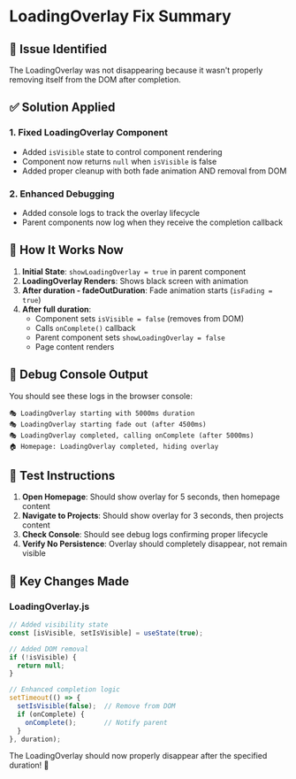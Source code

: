 # LoadingOverlay Fix Summary

## 🐛 Issue Identified
The LoadingOverlay was not disappearing because it wasn't properly removing itself from the DOM after completion.

## ✅ Solution Applied

### 1. Fixed LoadingOverlay Component
- Added `isVisible` state to control component rendering
- Component now returns `null` when `isVisible` is false
- Added proper cleanup with both fade animation AND removal from DOM

### 2. Enhanced Debugging
- Added console logs to track the overlay lifecycle
- Parent components now log when they receive the completion callback

## 🔄 How It Works Now

1. **Initial State**: `showLoadingOverlay = true` in parent component
2. **LoadingOverlay Renders**: Shows black screen with animation
3. **After duration - fadeOutDuration**: Fade animation starts (`isFading = true`)
4. **After full duration**: 
   - Component sets `isVisible = false` (removes from DOM)
   - Calls `onComplete()` callback
   - Parent component sets `showLoadingOverlay = false`
   - Page content renders

## 🧪 Debug Console Output
You should see these logs in the browser console:

```
🎭 LoadingOverlay starting with 5000ms duration
🎭 LoadingOverlay starting fade out (after 4500ms)
🎭 LoadingOverlay completed, calling onComplete (after 5000ms)
🏠 Homepage: LoadingOverlay completed, hiding overlay
```

## 🚀 Test Instructions

1. **Open Homepage**: Should show overlay for 5 seconds, then homepage content
2. **Navigate to Projects**: Should show overlay for 3 seconds, then projects content  
3. **Check Console**: Should see debug logs confirming proper lifecycle
4. **Verify No Persistence**: Overlay should completely disappear, not remain visible

## 🎯 Key Changes Made

### LoadingOverlay.js
```javascript
// Added visibility state
const [isVisible, setIsVisible] = useState(true);

// Added DOM removal
if (!isVisible) {
  return null;
}

// Enhanced completion logic
setTimeout(() => {
  setIsVisible(false);  // Remove from DOM
  if (onComplete) {
    onComplete();       // Notify parent
  }
}, duration);
```

The LoadingOverlay should now properly disappear after the specified duration! 🎉
